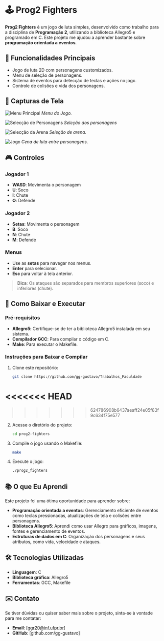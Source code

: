 # 🕹️ Prog2 Fighters

**Prog2 Fighters** é um jogo de luta simples, desenvolvido como trabalho para a disciplina de **Programação 2**, utilizando a biblioteca Allegro5 e programado em C. Este projeto me ajudou a aprender bastante sobre **programação orientada a eventos**.

## 🎲 Funcionalidades Principais
- Jogo de luta 2D com personagens customizados.
- Menu de seleção de personagens.
- Sistema de eventos para detecção de teclas e ações no jogo.
- Controle de colisões e vida dos personagens.

## 📸 Capturas de Tela

![Menu Principal](https://github.com/gg-gustavo/Trabalhos_Faculdade/blob/main/Prog2Fighters/capturas/menu.png)
*Menu do Jogo.*

![Selecção de Personagens](https://github.com/gg-gustavo/Trabalhos_Faculdade/blob/main/Prog2Fighters/capturas/selecao.png)
*Seleção dos personagens*

![Selecção da Arena](https://github.com/gg-gustavo/Trabalhos_Faculdade/blob/main/Prog2Fighters/capturas/arena.png)
*Seleção de arena.*

![Jogo](https://github.com/gg-gustavo/Trabalhos_Faculdade/blob/main/Prog2Fighters/capturas/luta.png)
*Cena de luta entre personagens.*

## 🎮 Controles

### Jogador 1
- **WASD**: Movimenta o personagem
- **U**: Soco
- **I**: Chute
- **O**: Defende

### Jogador 2
- **Setas**: Movimenta o personagem
- **B**: Soco
- **N**: Chute
- **M**: Defende

### Menus
- Use as **setas** para navegar nos menus.
- **Enter** para selecionar.
- **Esc** para voltar à tela anterior.

> **Dica**: Os ataques são separados para membros superiores (soco) e inferiores (chute).

## 🚀 Como Baixar e Executar

### Pré-requisitos
- **Allegro5**: Certifique-se de ter a biblioteca Allegro5 instalada em seu sistema.
- **Compilador GCC**: Para compilar o código em C.
- **Make**: Para executar o Makefile.

### Instruções para Baixar e Compilar

1. Clone este repositório:
   ```bash
   git clone https://github.com/gg-gustavo/Trabalhos_Faculdade
<<<<<<< HEAD
=======

>>>>>>> 624786908b6437aeaff24e05f83f9c634f75e577
2. Acesse o diretório do projeto:
   ```bash
   cd prog2-fighters
3. Compile o jogo usando o Makefile:
   ```bash
   make
4. Execute o jogo:
   ```bash
   ./prog2_fighters
## 📚 O que Eu Aprendi

Este projeto foi uma ótima oportunidade para aprender sobre:

- **Programação orientada a eventos**: Gerenciamento eficiente de eventos como teclas pressionadas, atualizações de tela e colisões entre personagens.
- **Biblioteca Allegro5**: Aprendi como usar Allegro para gráficos, imagens, fontes e gerenciamento de eventos.
- **Estruturas de dados em C**: Organização dos personagens e seus atributos, como vida, velocidade e ataques.

## 🛠️ Tecnologias Utilizadas

- **Linguagem**: C
- **Biblioteca gráfica**: Allegro5
- **Ferramentas**: GCC, Makefile

## ✉️ Contato

Se tiver dúvidas ou quiser saber mais sobre o projeto, sinta-se à vontade para me contatar:

- **Email**: [ggr20@inf.ufpr.br]
- **GitHub**: [github.com/gg-gustavo]
